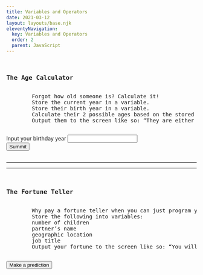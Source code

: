 ```yaml
---
title: Variables and Operators
date: 2021-03-12
layout: layouts/base.njk
eleventyNavigation:
  key: Variables and Operators
  order: 2
  parent: JavaScript
---
```





<div class="container md-5">
    <div class="row">
        <div class="col-md-8">
        <pre>
        <h3>The Age Calculator</h3>
        Forgot how old someone is? Calculate it!
        Store the current year in a variable.
        Store their birth year in a variable.
        Calculate their 2 possible ages based on the stored values.
        Output them to the screen like so: “They are either NN or NN”, substituting the values.
        </pre>
        <div class="input-group mb-3">
          <span class="input-group-text" id="inputGroup-sizing-default">Input your birthday year</span>
          <input type="text" class="form-control"  id="birthdayYear">
        </div>
        <button id="yearSubmit"class="btn btn-primary " type="submit" > Summit</button>
        <br><br>
        <div id="age"> </div>
    </div>
</div>
      <hr><hr>
        <pre>
        <h3>The Fortune Teller</h3>
        Why pay a fortune teller when you can just program your fortune yourself?
        Store the following into variables:
        number of children
        partner’s name
        geographic location
        job title
        Output your fortune to the screen like so: “You will be a X in Y, and married to Z with N kids.”
        </pre>
        <button id="FortuneTellerBtn"class="btn btn-primary " type="submit" >Make a prediction</button>
        <br><br>
        <div id="FortuneTeller"> </div>

</div>


<script>
  let yearSubmit = document.querySelector('#yearSubmit');
  yearSubmit.onclick = function (){
    let currentYear = new Date().getFullYear();
    let birthdayYear = Number(document.querySelector('#birthdayYear').value);
    let age1 = currentYear-birthdayYear - 1;
    let age2 = currentYear-birthdayYear;
    let outString = "They are either " + age1 + " or " + age2;
   document.getElementById('age').innerHTML = outString;
   document.querySelector('#age').setAttribute("class", "alert-success", );
  };
  
  
  let prediction = document.querySelector('#FortuneTellerBtn');
  prediction.onclick= function(){
    let numberOfCildren = 4;
    let PartnersName = "Vlad";
    let location = "Leeds";
    let jobTitle = "web Developer";
    let outString2 = "You will be a " + jobTitle + " in " + location  + ", and married to " + PartnersName + " with "+ numberOfCildren +" kids";
    document.querySelector('#FortuneTeller').innerHTML = outString2;
    document.querySelector('#FortuneTeller').setAttribute("class", "alert-success", );
  }


</script>